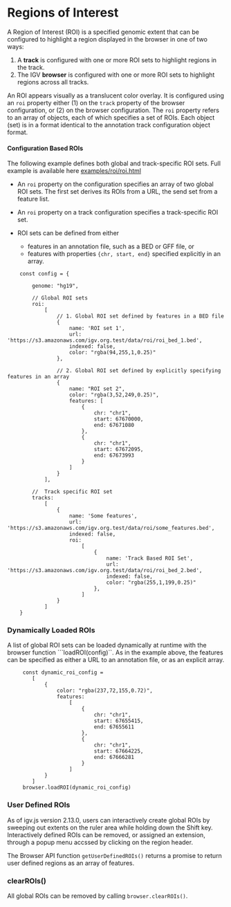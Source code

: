 # Regions of Interest

A Region of Interest (ROI) is a specified genomic extent that can be configured to highlight a region displayed in the browser in one of two ways:

1. A **track** is configured with one or more ROI sets to highlight regions in the track.
2. The IGV **browser** is configured with one or more ROI sets  to highlight regions across all tracks.

An ROI appears visually as a translucent color overlay. It is configured using an `roi` property either (1) on the `track` property of the browser configuration, or (2) on the browser configuration. The `roi` property refers to an array of objects, each of which specifies a set of ROIs. Each object (set) is in a format identical to the annotation track configuration object format.

#### Configuration Based ROIs ####

The following example defines both global and track-specific ROI sets.  Full example is available here [examples/roi/roi.html](https://github.com/igvteam/igv.js/blob/master/examples/roi/roi.html)

* An ```roi``` property on the configuration specifies an array of two global ROI sets. The first set derives its ROIs from a URL, the send set from a feature list.

* An ```roi``` property on a track configuration specifies a track-specific ROI set.

* ROI sets can be defined from either 
    * features in an annotation file, such as a BED or GFF file, or
    * features with properties ```{chr, start, end}``` specified explicitly in an array. 


```
    const config = {
  
        genome: "hg19",

        // Global ROI sets
        roi:
            [
                // 1. Global ROI set defined by features in a BED file
                {
                    name: 'ROI set 1',
                    url: 'https://s3.amazonaws.com/igv.org.test/data/roi/roi_bed_1.bed',
                    indexed: false,
                    color: "rgba(94,255,1,0.25)"
                },
                
                // 2. Global ROI set defined by explicitly specifying features in an array
                {
                    name: "ROI set 2",
                    color: "rgba(3,52,249,0.25)",
                    features: [
                        {
                            chr: "chr1",
                            start: 67670000,
                            end: 67671080
                        },
                        {
                            chr: "chr1",
                            start: 67672095,
                            end: 67673993
                        }
                    ]
                }
            ],

        //  Track specific ROI set
        tracks:
            [
                {
                    name: 'Some features',
                    url: 'https://s3.amazonaws.com/igv.org.test/data/roi/some_features.bed',
                    indexed: false,
                    roi:
                        [
                            {
                                name: 'Track Based ROI Set',
                                url: 'https://s3.amazonaws.com/igv.org.test/data/roi/roi_bed_2.bed',
                                indexed: false,
                                color: "rgba(255,1,199,0.25)"
                            },
                        ]
                }
            ]
    }
```

### Dynamically Loaded ROIs ###

A list of global ROI sets can be loaded dynamically at runtime with the browser function ```loadROI(config)``.  As in
the example above, the features can be specified as either a URL to an annotation file, or as an explicit array.

```
     const dynamic_roi_config =
        [
            {
                color: "rgba(237,72,155,0.72)",
                features:
                    [
                        {
                            chr: "chr1",
                            start: 67655415,
                            end: 67655611
                        },
                        {
                            chr: "chr1",
                            start: 67664225,
                            end: 67666281
                        }
                    ]
            }
        ]    
     browser.loadROI(dynamic_roi_config)
```

### User Defined ROIs ###

As of igv.js version 2.13.0, users can interactively create global ROIs by sweeping out extents on the ruler 
area while holding down the Shift key.  Interactively defined ROIs can be removed, or assigned an extension, through
a popup menu accssed by clicking on the region header.

The Browser API function ```getUserDefinedROIs()``` returns a promise to return user defined regions as an array of features.

### clearROIs() ###
All global ROIs can be removed by calling ```browser.clearROIs()```. 
